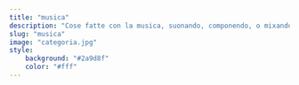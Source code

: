 ```yaml
---
title: "musica"
description: "Cose fatte con la musica, suonando, componendo, o mixando."
slug: "musica"
image: "categoria.jpg"
style:
    background: "#2a9d8f"
    color: "#fff"
---
```

